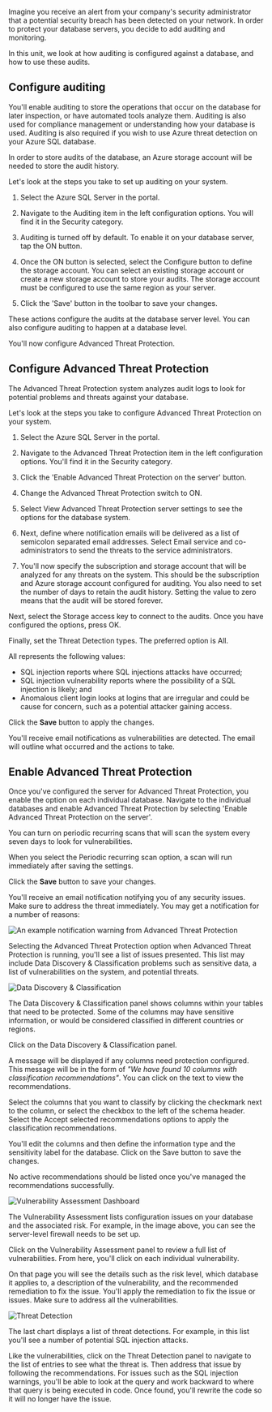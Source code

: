 Imagine you receive an alert from your company's security administrator that a potential security breach has been detected on your network. In order to protect your database servers, you decide to add auditing and monitoring.

In this unit, we look at how auditing is configured against a database, and how to use these audits.

## Configure auditing

You'll enable auditing to store the operations that occur on the database for later inspection, or have automated tools analyze them. Auditing is also used for compliance management or understanding how your database is used. Auditing is also required if you wish to use Azure threat detection on your Azure SQL database. 

In order to store audits of the database, an Azure storage account will be needed to store the audit history.  

Let's look at the steps you take to set up auditing on your system.

1. Select the Azure SQL Server in the portal.
 
2. Navigate to the Auditing item in the left configuration options. You will find it in the Security category. 
 
3. Auditing is turned off by default. To enable it on your database server, tap the ON button. 

4. Once the ON button is selected, select the Configure button to define the storage account. You can select an existing storage account or create a new storage account to store your audits. The storage account must be configured to use the same region as your server. 

5. Click the 'Save' button in the toolbar to save your changes. 

These actions configure the audits at the database server level. You can also configure auditing to happen at a database level. 

You'll now configure Advanced Threat Protection. 

## Configure Advanced Threat Protection

The Advanced Threat Protection system analyzes audit logs to look for potential problems and threats against your database.

Let's look at the steps you take to configure Advanced Threat Protection on your system.

1. Select the Azure SQL Server in the portal.

2. Navigate to the Advanced Threat Protection item in the left configuration options. You'll find it in the Security category.

3. Click the 'Enable Advanced Threat Protection on the server' button. 

4. Change the Advanced Threat Protection switch to ON. 
 
5. Select View Advanced Threat Protection server settings to see the options for the database system. 

6. Next, define where notification emails will be delivered as a list of semicolon separated email addresses. Select Email service and co-administrators to send the threats to the service administrators. 

7. You'll now specify the subscription and storage account that will be analyzed for any threats on the system. This should be the subscription and Azure storage account configured for auditing. You also need to set the number of days to retain the audit history. Setting the value to zero means that the audit will be stored forever. 

Next, select the Storage access key to connect to the audits. Once you have configured the options, press OK.

Finally, set the Threat Detection types. The preferred option is All.

All represents the following values:

- SQL injection reports where SQL injections attacks have occurred;
- SQL injection vulnerability reports where the possibility of a SQL injection is likely; and
- Anomalous client login looks at logins that are irregular and could be cause for concern, such as a potential attacker gaining access.  

Click the **Save** button to apply the changes. 

You'll receive email notifications as vulnerabilities are detected. The email will outline what occurred and the actions to take. 

## Enable Advanced Threat Protection

Once you've configured the server for Advanced Threat Protection, you enable the option on each individual database. Navigate to the individual databases and enable Advanced Threat Protection by selecting 'Enable Advanced Threat Protection on the server'. 

You can turn on periodic recurring scans that will scan the system every seven days to look for vulnerabilities. 

When you select the Periodic recurring scan option, a scan will run immediately after saving the settings. 

Click the **Save** button to save your changes. 

You'll receive an email notification notifying you of any security issues. Make sure to address the threat immediately. You may get a notification for a number of reasons:

![An example notification warning from Advanced Threat Protection](../media-draft/5-email-with-warning.png)

Selecting the Advanced Threat Protection option when Advanced Threat Protection is running, you'll see a list of issues presented. This list may include Data Discovery & Classification problems such as sensitive data, a list of vulnerabilities on the system, and potential threats.  

![Data Discovery & Classification](../media-draft/5-data-discovery-and-classification.png)

The Data Discovery & Classification panel shows columns within your tables that need to be protected. Some of the columns may have sensitive information, or would be considered classified in different countries or regions.  

Click on the Data Discovery & Classification panel. 

A message will be displayed if any columns need protection configured. This message will be in the form of *"We have found 10 columns with classification recommendations"*. You can click on the text to view the recommendations. 

Select the columns that you want to classify by clicking the checkmark next to the column, or select the checkbox to the left of the schema header. Select the Accept selected recommendations options to apply the classification recommendations.

You'll edit the columns and then define the information type and the sensitivity label for the database. Click on the Save button to save the changes. 

No active recommendations should be listed once you've managed the recommendations successfully.

![Vulnerability Assessment Dashboard](../media-draft/5-vunrability-assessment-dashboard.png)

The Vulnerability Assessment lists configuration issues on your database and the associated risk. For example, in the image above, you can see the server-level firewall needs to be set up.

Click on the Vulnerability Assessment panel to review a full list of vulnerabilities. From here, you'll click on each individual vulnerability. 

On that page you will see the details such as the risk level, which database it applies to, a description of the vulnerability, and the recommended remediation to fix the issue. You'll apply the remediation to fix the issue or issues. Make sure to address all the vulnerabilities.
 
![Threat Detection](../media-draft/5-threat-detection-dashboard.png)

The last chart displays a list of threat detections. For example, in this list you'll see a number of potential SQL injection attacks. 
 
Like the vulnerabilities, click on the Threat Detection panel to navigate to the list of entries to see what the threat is. Then address that issue by following the recommendations.  For issues such as the SQL injection warnings, you'll be able to look at the query and work backward to where that query is being executed in code. Once found, you'll rewrite the code so it will no longer have the issue. 
